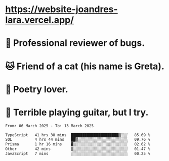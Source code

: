 # https://website-joandres-lara.vercel.app/
# 🐛 Professional reviewer of bugs.
# 🐱 Friend of a cat (his name is Greta).
# 📜 Poetry lover.
# 🎸 Terrible playing guitar, but I try.

<!--START_SECTION:waka-->

```txt
From: 06 March 2025 - To: 13 March 2025

TypeScript   41 hrs 38 mins  █████████████████████▒░░░   85.69 %
SQL          4 hrs 44 mins   ██▒░░░░░░░░░░░░░░░░░░░░░░   09.76 %
Prisma       1 hr 16 mins    ▓░░░░░░░░░░░░░░░░░░░░░░░░   02.62 %
Other        42 mins         ▒░░░░░░░░░░░░░░░░░░░░░░░░   01.47 %
JavaScript   7 mins          ░░░░░░░░░░░░░░░░░░░░░░░░░   00.25 %
```

<!--END_SECTION:waka-->
